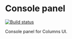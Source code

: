# Console panel

[![Build status](https://reupen.visualstudio.com/Columns%20UI/_apis/build/status/reupen.console_panel?branchName=master)](https://reupen.visualstudio.com/Columns%20UI/_build/latest?definitionId=5&branchName=master)

Console panel for Columns UI.
